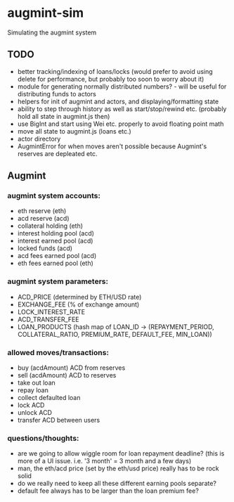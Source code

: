# augmint-sim
Simulating the augmint system

## TODO

- better tracking/indexing of loans/locks (would prefer to avoid using delete for performance, but probably too soon to worry about it)
- module for generating normally distributed numbers? - will be useful for distributing funds to actors
- helpers for init of augmint and actors, and displaying/formatting state
- ability to step through history as well as start/stop/rewind etc. (probably hold all state in augmint.js then)
- use BigInt and start using Wei etc. properly to avoid floating point math
- move all state to augmint.js (loans etc.)
- actor directory
- AugmintError for when moves aren't possible because Augmint's reserves are depleated etc.

## Augmint

### augmint system accounts:

- eth reserve (eth)
- acd reserve (acd)
- collateral holding (eth)
- interest holding pool (acd)
- interest earned pool (acd)
- locked funds (acd)
- acd fees earned pool (acd)
- eth fees earned pool (eth)

### augmint system parameters:

- ACD_PRICE (determined by ETH/USD rate)
- EXCHANGE_FEE (% of exchange amount)
- LOCK_INTEREST_RATE
- ACD_TRANSFER_FEE
- LOAN_PRODUCTS (hash map of LOAN_ID -> (REPAYMENT_PERIOD, COLLATERAL_RATIO, PREMIUM_RATE, DEFAULT_FEE, MIN_LOAN))

### allowed moves/transactions:

- buy (acdAmount) ACD from reserves
- sell (acdAmount) ACD to reserves
- take out loan
- repay loan
- collect defaulted loan
- lock ACD
- unlock ACD
- transfer ACD between users

### questions/thoughts:

- are we going to allow wiggle room for loan repayment deadline? (this is more of a UI issue. i.e. '3 month' = 3 month and a few days)
- man, the eth/acd price (set by the eth/usd price) really has to be rock solid
- do we really need to keep all these different earning pools separate?
- default fee always has to be larger than the loan premium fee?
